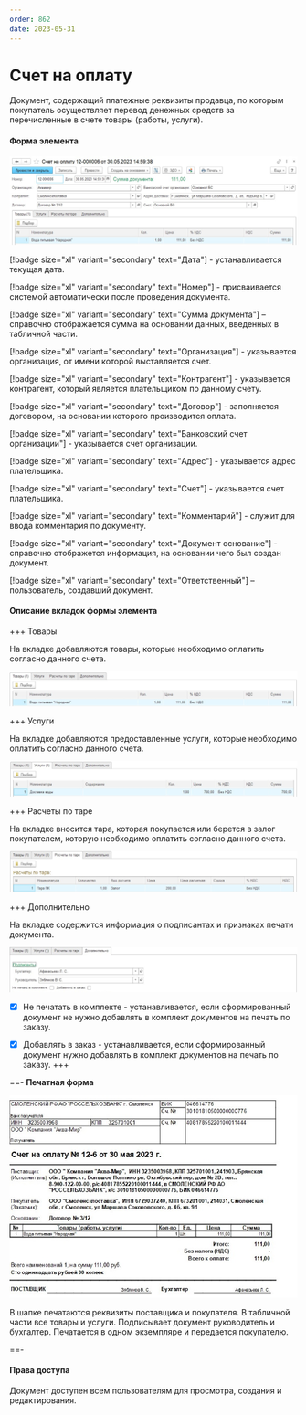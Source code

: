 ```yaml
---
order: 862
date: 2023-05-31
---
```

# Счет на оплату

Документ, содержащий платежные реквизиты продавца, по которым покупатель осуществляет перевод денежных средств за перечисленные в счете товары (работы, услуги).

#### Форма элемента

![](/images/Счет_на_оплату.jpg)

[!badge size="xl" variant="secondary" text="Дата"] - устанавливается текущая дата.

[!badge size="xl" variant="secondary" text="Номер"] - присваивается системой автоматически после проведения документа.

[!badge size="xl" variant="secondary" text="Сумма документа"] – справочно отображается сумма на основании данных, введенных в табличной части.

[!badge size="xl" variant="secondary" text="Организация"] - указывается организация, от имени которой выставляется счет.

[!badge size="xl" variant="secondary" text="Контрагент"] - указывается контрагент, который является плательщиком по данному счету.

[!badge size="xl" variant="secondary" text="Договор"] - заполняется договором, на основании которого производится оплата. 

[!badge size="xl" variant="secondary" text="Банковский счет организации"] - указывается счет организации.

[!badge size="xl" variant="secondary" text="Адрес"] - указывается адрес плательщика.

[!badge size="xl" variant="secondary" text="Счет"] - указывается счет плательщика.

[!badge size="xl" variant="secondary" text="Комментарий"] - служит для ввода комментария по документу.

[!badge size="xl" variant="secondary" text="Документ основание"] - справочно отображется информация, на основании чего был создан документ.

[!badge size="xl" variant="secondary" text="Ответственный"] – пользователь, создавший документ.

#### Описание вкладок формы элемента

+++ Товары

На вкладке добавляются товары, которые необходимо оплатить согласно данного счета.

![](/images/Вкладка_товары_счет.jpg)

+++ Услуги

На вкладке добавляются предоставленные услуги, которые необходимо оплатить согласно данного счета.

![](/images/Вкладка_услуги_счет.jpg)

+++ Расчеты по таре

На вкладке вносится тара, которая покупается или берется в залог покупателем, которую необходимо оплатить согласно данного счета.

![](/images/Вкладка_расчеты_по_таре_счет.jpg)

+++ Дополнительно

На вкладке содержится информация о подписантах и признаках печати документа.

![](/images/Вкладка_дополнительно_счет.jpg)

- [x] Не печатать в комплекте - устанавливается, если сформированный документ не нужно добавлять в комплект документов на печать по заказу.

- [x] Добавлять в заказ - устанавливается, если сформированный документ нужно добавлять в комплект документов на печать по заказу. 
+++

==- **Печатная форма**

![](/images/Печатная_форма_счет_на_оплату.jpg)

В шапке печатаются реквизиты поставщика и покупателя. В табличной части все товары и услуги. Подписывает документ руководитель и бухгалтер. Печатается в одном экземпляре и передается покупателю.

==-

#### Права доступа

Документ доступен всем пользователям для просмотра, создания и редактирования.
